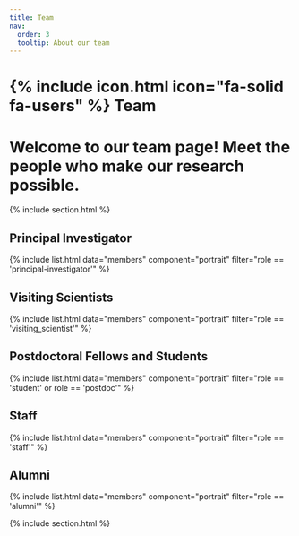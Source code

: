 ```yaml
---
title: Team
nav:
  order: 3
  tooltip: About our team
---
```


# {% include icon.html icon="fa-solid fa-users" %} Team

# Welcome to our team page! Meet the people who make our research possible.

{% include section.html %}

## Principal Investigator

{% include list.html data="members" component="portrait" filter="role == 'principal-investigator'" %}

## Visiting Scientists

{% include list.html data="members" component="portrait" filter="role == 'visiting_scientist'" %}

## Postdoctoral Fellows and Students

{% include list.html data="members" component="portrait" filter="role == 'student' or role == 'postdoc'" %}

## Staff

{% include list.html data="members" component="portrait" filter="role == 'staff'" %}

## Alumni

{% include list.html data="members" component="portrait" filter="role == 'alumni'" %}

{% include section.html %}
